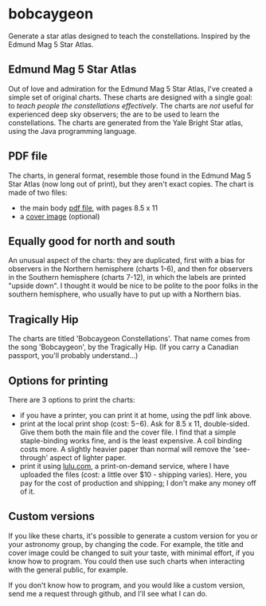 # bobcaygeon
Generate a star atlas designed to teach the constellations. Inspired by the Edmund Mag 5 Star Atlas.

## Edmund Mag 5 Star Atlas
Out of love and admiration for the Edmund Mag 5 Star Atlas, I've created a simple set of original charts. 
These charts are designed with a single goal: to *teach people the constellations effectively*.
The charts are *not* useful for experienced deep sky observers; the are to be used to learn the constellations.
The charts are generated from the Yale Bright Star atlas, using the Java programming language.

## PDF file
The charts, in general format, resemble those found in the Edmund Mag 5 Star Atlas (now long out of print), 
but they aren't exact copies. The chart is made of two files:
- the main body [pdf file](https://github.com/johanley/bobcaygeon/tree/master/versions), with pages 8.5 x 11
- a [cover image](https://github.com/johanley/bobcaygeon/tree/master/cover) (optional)

## Equally good for north and south
An unusual aspect of the charts: they are duplicated, first with a bias for observers in the Northern hemisphere (charts 1-6),
and then for observers in the Southern hemisphere (charts 7-12), in which the labels are printed "upside down".
I thought it would be nice to be polite to the poor folks in the southern hemisphere, who usually have to put up with a 
Northern bias.

## Tragically Hip
The charts are titled 'Bobcaygeon Constellations'. That name comes from the song 'Bobcaygeon', by the Tragically Hip.
(If you carry a Canadian passport, you'll probably understand...)

## Options for printing
There are 3 options to print the charts:
- if you have a printer, you can print it at home, using the pdf link above.
- print at the local print shop (cost: $5-$6). Ask for 8.5 x 11, double-sided. Give them both the main file and the cover file. 
I find that a simple staple-binding works fine, and is the least expensive. A coil binding costs more. 
A slightly heavier paper than normal will remove the 'see-through' aspect of lighter paper.
- print it using [lulu.com](http://www.lulu.com/content/paperback-book/bobcaygeon-constellations/25078661), a print-on-demand service, 
where I have uploaded the files (cost: a little over $10 - shipping varies). Here, you pay for the cost of production and 
shipping; I don't make any money off of it.

## Custom versions
If you like these charts, it's possible to generate a custom version for you or your astronomy group, by changing the code.
For example, the title and cover image could be changed to suit your taste, with minimal effort, if you know how to program.
You could then use such charts when interacting with the general public, for example.

If you don't know how to program, and you would like a custom version, send me a request through github, and I'll see what I can do.

